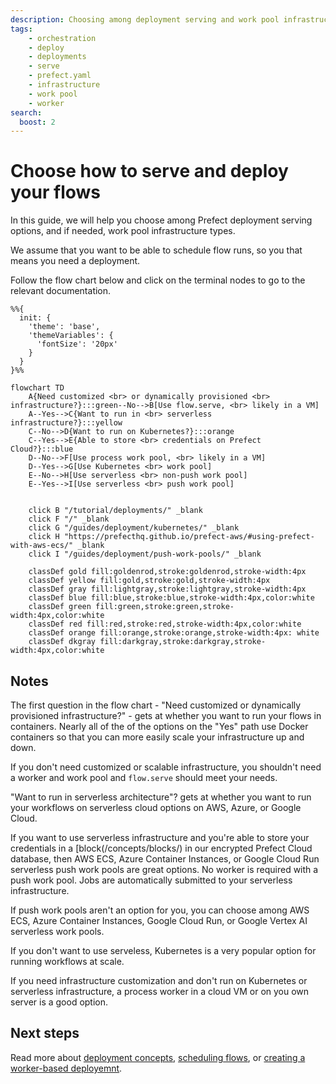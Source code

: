 ```yaml
---
description: Choosing among deployment serving and work pool infrastructure options
tags:
    - orchestration
    - deploy
    - deployments
    - serve
    - prefect.yaml
    - infrastructure
    - work pool
    - worker
search:
  boost: 2
---
```

# Choose how to serve and deploy your flows

In this guide, we will help you choose among Prefect deployment serving options, and if needed, work pool infrastructure types.

We assume that you want to be able to schedule flow runs, so you that means you need a deployment.

Follow the flow chart below and click on the terminal nodes to go to the relevant documentation.

```mermaid
%%{
  init: {
    'theme': 'base',
    'themeVariables': {
      'fontSize': '20px'
    }
  }
}%%

flowchart TD
    A{Need customized <br> or dynamically provisioned <br> infrastructure?}:::green--No-->B[Use flow.serve, <br> likely in a VM]
    A--Yes-->C{Want to run in <br> serverless infrastructure?}:::yellow
    C--No-->D{Want to run on Kubernetes?}:::orange
    C--Yes-->E{Able to store <br> credentials on Prefect Cloud?}:::blue
    D--No-->F[Use process work pool, <br> likely in a VM]
    D--Yes-->G[Use Kubernetes <br> work pool]
    E--No-->H[Use serverless <br> non-push work pool]
    E--Yes-->I[Use serverless <br> push work pool]
  

    click B "/tutorial/deployments/" _blank
    click F "/" _blank
    click G "/guides/deployment/kubernetes/" _blank
    click H "https://prefecthq.github.io/prefect-aws/#using-prefect-with-aws-ecs/" _blank
    click I "/guides/deployment/push-work-pools/" _blank

    classDef gold fill:goldenrod,stroke:goldenrod,stroke-width:4px
    classDef yellow fill:gold,stroke:gold,stroke-width:4px
    classDef gray fill:lightgray,stroke:lightgray,stroke-width:4px
    classDef blue fill:blue,stroke:blue,stroke-width:4px,color:white
    classDef green fill:green,stroke:green,stroke-width:4px,color:white
    classDef red fill:red,stroke:red,stroke-width:4px,color:white
    classDef orange fill:orange,stroke:orange,stroke-width:4px: white
    classDef dkgray fill:darkgray,stroke:darkgray,stroke-width:4px,color:white
```

## Notes

The first question in the flow chart - "Need customized or dynamically provisioned infrastructure?" - gets at whether you want to run your flows in containers.
Nearly all of the of the options on the "Yes" path use Docker containers so that you can more easily scale your infrastructure up and down.

If you don't need customized or scalable infrastructure, you shouldn't need a worker and work pool and `flow.serve` should meet your needs.

"Want to run in serverless architecture"? gets at whether you want to run your workflows on serverless cloud options on AWS, Azure, or Google Cloud.

If you want to use serverless infrastructure and you're able to store your credentials in a [block(/concepts/blocks/) in our encrypted Prefect Cloud database, then AWS ECS, Azure Container Instances, or Google Cloud Run serverless push work pools are great options.
No worker is required with a push work pool.
Jobs are automatically submitted to your serverless infrastructure.

If push work pools aren't an option for you, you can choose among AWS ECS, Azure Container Instances, Google Cloud Run, or Google Vertex AI serverless work pools.

If you don't want to use serveless, Kubernetes is a very popular option for running workflows at scale.

If you need infrastructure customization and don't run on Kubernetes or serverless infrastructure, a process worker in a cloud VM or on you own server is a good option.

## Next steps

Read more about [deployment concepts](/concepts/deployments/), [scheduling flows](/concepts/schedules/), or [creating a worker-based deployemnt](/guides/prefect-deploy).
